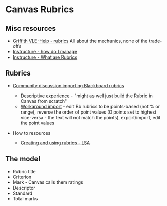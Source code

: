 # Canvas Rubrics

## Misc resources

- [Griffith VLE-Help - rubrics](https://www.griffith.edu.au/vle-help/staff/marking-and-feedback/rubrics)
  All about the mechanics, none of the trade-offs
- [Instructure - how do I manage ](https://community.canvaslms.com/t5/Instructor-Guide/How-do-I-manage-rubrics-in-a-course/ta-p/1017)
- [Instructure - What are Rubrics](https://community.canvaslms.com/t5/Canvas-Basics-Guide/What-are-Rubrics/ta-p/35)


## Rubrics

- [Community discussion importing Blackboard rubrics](https://community.canvaslms.com/t5/LMS-Migration-Strategies/Blackboard-rubrics-imported-into-Canvas/ba-p/106640)

  - [Descriptive experience](https://community.canvaslms.com/t5/LMS-Migration-Strategies/Blackboard-rubrics-imported-into-Canvas/bc-p/106649/highlight/true#M151) - "might as well just build the Rubric in Canvas from scratch"
  - [Workaround import](https://community.canvaslms.com/t5/LMS-Migration-Strategies/Blackboard-rubrics-imported-into-Canvas/bc-p/106650/highlight/true#M152) - edit Bb rubrics to be points-based (not % or range), reverse the order of point values (0 points set to highest vice-versa - the text will not match the points), export/import, edit the point values

- How to resources
  - [Creating and using rubrics - LSA](https://lsa.umich.edu/technology-services/news-events/all-news/teaching-tip-of-the-week/creating-and-using-rubrics-in-canvas.html)


## The model

- Rubric title
- Criterion
- Mark - Canvas calls them ratings
- Descriptor
- Standard
- Total marks